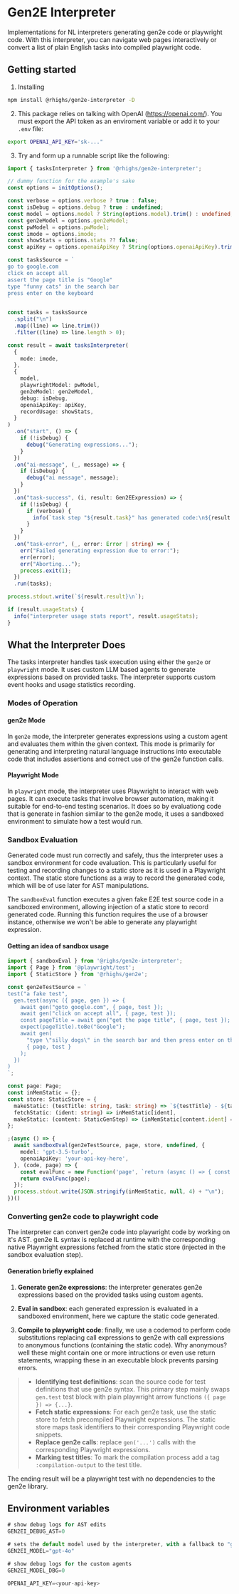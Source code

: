 # Gen2E Interpreter

Implementations for NL interpreters generating gen2e code or playwright code. With this interpreter, you can navigate web pages interactively or convert a list of plain English tasks into compiled playwright code.

## Getting started

1. Installing

```bash
npm install @rhighs/gen2e-interpreter -D
```

2. This package relies on talking with OpenAI (https://openai.com/). You must export the API token as an enviroment variable or add it to your `.env` file:

```bash
export OPENAI_API_KEY='sk-..."
```

3. Try and form up a runnable script like the following:

```typescript
import { tasksInterpreter } from '@rhighs/gen2e-interpreter';

// dummy function for the example's sake
const options = initOptions();

const verbose = options.verbose ? true : false;
const isDebug = options.debug ? true : undefined;
const model = options.model ? String(options.model).trim() : undefined;
const gen2eModel = options.gen2eModel;
const pwModel = options.pwModel;
const imode = options.imode;
const showStats = options.stats ?? false;
const apiKey = options.openaiApiKey ? String(options.openaiApiKey).trim() : undefined;

const tasksSource = `
go to google.com
click on accept all
assert the page title is "Google"
type "funny cats" in the search bar
press enter on the keyboard
`

const tasks = tasksSource
  .split("\n")
  .map((line) => line.trim())
  .filter((line) => line.length > 0);

const result = await tasksInterpreter(
  {
    mode: imode,
  },
  {
    model,
    playwrightModel: pwModel,
    gen2eModel: gen2eModel,
    debug: isDebug,
    openaiApiKey: apiKey,
    recordUsage: showStats,
  }
)
  .on("start", () => {
    if (!isDebug) {
      debug("Generating expressions...");
    }
  })
  .on("ai-message", (_, message) => {
    if (isDebug) {
      debug("ai message", message);
    }
  })
  .on("task-success", (i, result: Gen2EExpression) => {
    if (!isDebug) {
      if (verbose) {
        info(`task step "${result.task}" has generated code:\n${result.expression}`);
      }
    }
  })
  .on("task-error", (_, error: Error | string) => {
    err("Failed generating expression due to error:");
    err(error);
    err("Aborting...");
    process.exit(1);
  })
  .run(tasks);

process.stdout.write(`${result.result}\n`);

if (result.usageStats) {
  info("interpreter usage stats report", result.usageStats);
}
```

## What the Interpreter Does

The tasks interpreter handles task execution using either the `gen2e` or `playwright` mode. It uses custom LLM based agents to generate expressions based on provided tasks. The interpreter supports custom event hooks and usage statistics recording.

### Modes of Operation

#### gen2e Mode

In `gen2e` mode, the interpreter generates expressions using a custom agent and evaluates them within the given context. This mode is primarily for generating and interpreting natural language instructions into executable code that includes assertions and correct use of the gen2e function calls.

#### Playwright Mode

In `playwright` mode, the interpreter uses Playwright to interact with web pages. It can execute tasks that involve browser automation, making it suitable for end-to-end testing scenarios. It does so by evaluationg code that is generate in fashion similar to the gen2e mode, it uses a sandboxed environment to simulate how a test would run.

### Sandbox Evaluation

Generated code must run correctly and safely, thus the interpreter uses a sandbox environment for code evaluation. This is particularly useful for testing and recording changes to a static store as it is used in a Playwright context. The static store functions as a way to record the generated code, which will be of use later for AST manipulations.

The `sandboxEval` function executes a given fake E2E test source code in a sandboxed environment, allowing injection of a static store to record generated code. Running this function requires the use of a browser instance, otherwise we won't be able to generate any playwright expression.

#### Getting an idea of sandbox usage

```typescript
import { sandboxEval } from '@righs/gen2e-interpreter';
import { Page } from '@playwright/test';
import { StaticStore } from '@rhighs/gen2e';

const gen2eTestSource = `
test("a fake test", 
  gen.test(async ({ page, gen }) => {
    await gen("goto google.com", { page, test });
    await gen("click on accept all", { page, test }); 
    const pageTitle = await gen("get the page title", { page, test });
    expect(pageTitle).toBe("Google");
    await gen(
      "type \"silly dogs\" in the search bar and then press enter on the keyboard",
      { page, test }
    );
  })
)
`;

const page: Page;
const inMemStatic = {};
const store: StaticStore = {
  makeStatic: (testTitle: string, task: string) => `${testTitle} - ${task}`
  fetchStatic: (ident: string) => inMemStatic[ident],
  makeStatic: (content: StaticGenStep) => (inMemStatic[content.ident] = content.expression),
};

;(async () => {
  await sandboxEval(gen2eTestSource, page, store, undefined, {
    model: 'gpt-3.5-turbo',
    openaiApiKey: 'your-api-key-here',
  }, (code, page) => {
    const evalFunc = new Function('page', `return (async () => { const result = await ${code}(); return result })()`);
    return evalFunc(page);
  });
  process.stdout.write(JSON.stringify(inMemStatic, null, 4) + "\n");
})()
```

### Converting gen2e code to playwright code

The interpreter can convert gen2e code into playwright code by working on it's AST. gen2e IL syntax is replaced at runtime with the corresponding native Playwright expressions fetched from the static store (injected in the sandbox evaluation step).

#### Generation briefly explained

1. **Generate gen2e expressions**: the interpreter generates gen2e expressions based on the provided tasks using custom agents.

2. **Eval in sandbox**: each generated expression is evaluated in a sandboxed environment, here we capture the static code generated.

3. **Compile to playwright code**: finally, we use a codemod to perform code substitutions replacing call expressions to gen2e with call expressions to anonymous functions (containing the static code). Why anonymous? well these might contain one or more intructions or even use return statements, wrapping these in an executable block prevents parsing errors.

  > - **Identifying test definitions**: scan the source code for test definitions that use gen2e syntax. This primary step mainly swaps `gen.test` test block with plain playwright arrow functions `({ page }) => {...}`.
  >- **Fetch static expressions**: For each gen2e task, use the static store to fetch precompiled Playwright expressions. The static store maps task identifiers to their corresponding Playwright code snippets.
  > - **Replace gen2e calls**: replace `gen('...')` calls with the corresponding Playwright expressions.
  > - **Marking test titles**: To mark the compilation process add a tag `:compilation-output` to the test title.

The ending result will be a playwright test with no dependencies to the gen2e library.


## Environment variables
```ts
# show debug logs for AST edits
GEN2EI_DEBUG_AST=0

# sets the default model used by the interpreter, with a fallback to "gpt-3.5-turbo" if not specified
GEN2EI_MODEL="gpt-4o"

# show debug logs for the custom agents
GEN2EI_MODEL_DBG=0

OPENAI_API_KEY=<your-api-key>
```
